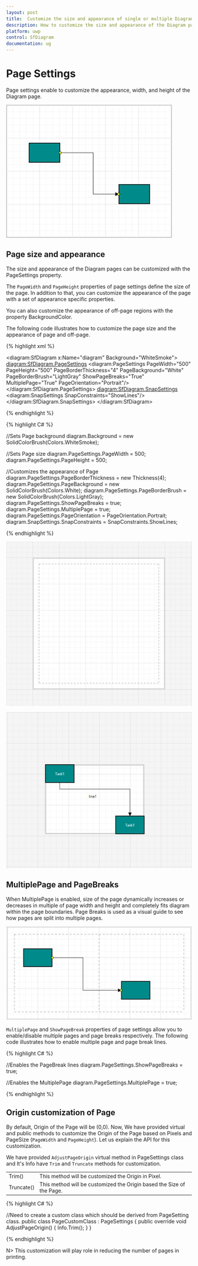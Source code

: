 ```yaml
---
layout: post
title:  Customize the size and appearance of single or multiple Diagram pages.
description: How to customize the size and appearance of the Diagram pages?
platform: uwp
control: SfDiagram
documentation: ug
---
```


# Page Settings

Page settings enable to customize the appearance, width, and height of the Diagram page.

![](Page-Settings_images/Page-Settings_img1.jpeg)

## Page size and appearance

The size and appearance of the Diagram pages can be customized with the PageSettings property.

The `PageWidth` and `PageHeight` properties of page settings define the size of the page. In addition to that, you can customize the appearance of the page with a set of appearance specific properties. 

You can also customize the appearance of off-page regions with the property BackgroundColor.

The following code illustrates how to customize the page size and the appearance of page and off-page.

{% highlight xml %}

<diagram:SfDiagram x:Name="diagram" Background="WhiteSmoke">
  <diagram:SfDiagram.PageSettings>
    <diagram:PageSettings PageWidth="500" PageHeight="500" 
                          PageBorderThickness="4" PageBackground="White"
                          PageBorderBrush="LightGray" ShowPageBreaks="True"     
                          MultiplePage="True" PageOrientation="Portrait"/>
    </diagram:SfDiagram.PageSettings> 
  <diagram:SfDiagram.SnapSettings>
    <diagram:SnapSettings SnapConstraints="ShowLines"/>
  </diagram:SfDiagram.SnapSettings>
</diagram:SfDiagram>

{% endhighlight %}

{% highlight C# %}

//Sets Page background
diagram.Background = new SolidColorBrush(Colors.WhiteSmoke);

//Sets Page size
diagram.PageSettings.PageWidth = 500;
diagram.PageSettings.PageHeight = 500;

//Customizes the appearance of Page
diagram.PageSettings.PageBorderThickness = new Thickness(4);
diagram.PageSettings.PageBackground = new SolidColorBrush(Colors.White);
diagram.PageSettings.PageBorderBrush = new SolidColorBrush(Colors.LightGray);
diagram.PageSettings.ShowPageBreaks = true;
diagram.PageSettings.MultiplePage = true;
diagram.PageSettings.PageOrientation = PageOrientation.Portrait;
diagram.SnapSettings.SnapConstraints = SnapConstraints.ShowLines;

{% endhighlight %}

![](Page-Settings_images/Page-Settings_img2.jpeg)

![](Page-Settings_images/Page-Settings_img3.jpeg)

## MultiplePage and PageBreaks

When MultiplePage is enabled, size of the page dynamically increases or decreases in multiple of page width and height and completely fits diagram within the page boundaries. Page Breaks is used as a visual guide to see how pages are split into multiple pages.

![](Page-Settings_images/Page-Settings_img4.jpeg)

`MultiplePage` and `ShowPageBreak` properties of page settings allow you to enable/disable multiple pages and page breaks respectively. The following code illustrates how to enable multiple page and page break lines.

{% highlight C# %}

//Enables the PageBreak lines
diagram.PageSettings.ShowPageBreaks = true;

//Enables the MultiplePage
diagram.PageSettings.MultiplePage = true;

{% endhighlight %}

## Origin customization of Page

By default, Origin of the Page will be (0,0). Now, We have provided virtual and public methods to customize the Origin of the Page based on Pixels and PageSize (`PageWidth` and `PageHeight`).
Let us explain the API for this customization.

We have provided `AdjustPageOrigin` virtual method in PageSettings class and It's Info have `Trim` and `Truncate` methods for customization.

<table>
<tr>
<td>
Trim()
</td>
<td>
This method will be customized the Origin in Pixel.
</td>
</tr>
<tr>
<td>
Truncate()
</td>
<td>
This method will be customized the Origin based the Size of the Page. 
</td>
</tr>
</table>

{% highlight C# %}

//Need to create a custom class which should be derived from PageSetting class.
public class PageCustomClass : PageSettings
    {
        public override void AdjustPageOrigin()
        {
            Info.Trim();
        }
    }
    
{% endhighlight %}

N> This customization will play role in reducing the number of pages in printing.